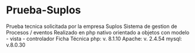 # Prueba-Suplos
Prueba tecnica solicitada por la empresa Suplos
Sistema de gestion de Procesos / eventos
Realizado en php nativo orientado a objetos con modelo - vista - controlador
Ficha Técnica
php: v. 8.1.10
Apache: v. 2.4.54
mysql: v.8.0.30
